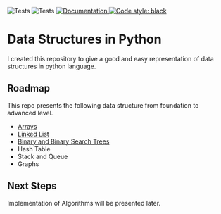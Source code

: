 ![Tests](https://github.com/RustamyF/data-structure-Python/actions/workflows/test.yml/badge.svg)
![Tests](https://github.com/RustamyF/data-structure-Python/actions/workflows/docs.yml/badge.svg)
 <a href="https://rustamyf.github.io/data-structure-Python/">
 <img alt="Documentation" src="https://img.shields.io/website?label=documentation&up_message=online&url=https%3A%2F%2Frustamyf.github.io/data-structure-Python">
[![Code style: black](https://img.shields.io/badge/code%20style-black-000000.svg)](https://github.com/psf/black)


# Data Structures in Python

I created this repository to give a good and easy representation of data structures
in python language.

## Roadmap
This repo presents the following data structure from foundation to advanced level.
- [Arrays](src/algostructure/arrays)
- [Linked List](src/algostructure/linked_list)
- [Binary and Binary Search Trees](src/algostructure/binary_tree)
- Hash Table
- Stack and Queue
- Graphs


## Next Steps

Implementation of Algorithms will be presented later.
